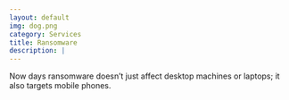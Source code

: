 ```yaml
---
layout: default
img: dog.png
category: Services
title: Ransomware
description: |
---
```

  Now days ransomware doesn’t just affect desktop machines or laptops; it also targets mobile phones. 